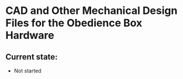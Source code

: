 # CAD and Other Mechanical Design Files for the Obedience Box Hardware

## Current state:
- Not started